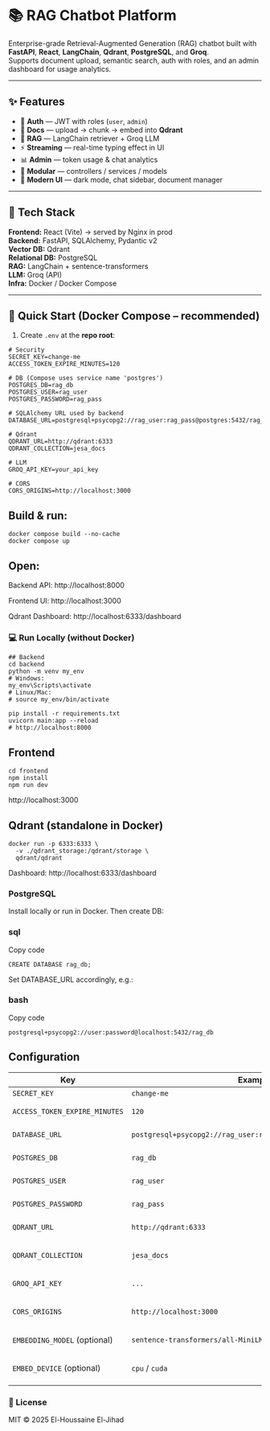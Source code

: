 # 📚 RAG Chatbot Platform

Enterprise-grade Retrieval-Augmented Generation (RAG) chatbot built with **FastAPI**, **React**, **LangChain**, **Qdrant**, **PostgreSQL**, and **Groq**.  
Supports document upload, semantic search, auth with roles, and an admin dashboard for usage analytics.

---

## ✨ Features

- 🔐 **Auth** — JWT with roles (`user`, `admin`)
- 📂 **Docs** — upload → chunk → embed into **Qdrant**
- 🧠 **RAG** — LangChain retriever + Groq LLM
- ⚡ **Streaming** — real-time typing effect in UI
- 📊 **Admin** — token usage & chat analytics
- 🧩 **Modular** — controllers / services / models
- 🎨 **Modern UI** — dark mode, chat sidebar, document manager

---

## 🧱 Tech Stack

**Frontend:** React (Vite) → served by Nginx in prod  
**Backend:** FastAPI, SQLAlchemy, Pydantic v2  
**Vector DB:** Qdrant  
**Relational DB:** PostgreSQL  
**RAG:** LangChain + sentence-transformers  
**LLM:** Groq (API)  
**Infra:** Docker / Docker Compose


---

## 🚀 Quick Start (Docker Compose – recommended)

1. Create `.env` at the **repo root**:

```env
# Security
SECRET_KEY=change-me
ACCESS_TOKEN_EXPIRE_MINUTES=120

# DB (Compose uses service name 'postgres')
POSTGRES_DB=rag_db
POSTGRES_USER=rag_user
POSTGRES_PASSWORD=rag_pass

# SQLAlchemy URL used by backend
DATABASE_URL=postgresql+psycopg2://rag_user:rag_pass@postgres:5432/rag_db

# Qdrant
QDRANT_URL=http://qdrant:6333
QDRANT_COLLECTION=jesa_docs

# LLM
GROQ_API_KEY=your_api_key

# CORS
CORS_ORIGINS=http://localhost:3000

```
## Build & run:
``` 
docker compose build --no-cache
docker compose up
```

## Open:
Backend API: http://localhost:8000

Frontend UI: http://localhost:3000

Qdrant Dashboard: http://localhost:6333/dashboard


### 💻 Run Locally (without Docker)
```
## Backend
cd backend
python -m venv my_env
# Windows:
my_env\Scripts\activate
# Linux/Mac:
# source my_env/bin/activate

pip install -r requirements.txt
uvicorn main:app --reload
# http://localhost:8000 
```

## Frontend
```
cd frontend
npm install
npm run dev
```
http://localhost:3000

## Qdrant (standalone in Docker)
```
docker run -p 6333:6333 \
  -v ./qdrant_storage:/qdrant/storage \
  qdrant/qdrant
  ```
 Dashboard: http://localhost:6333/dashboard

### PostgreSQL
Install locally or run in Docker. Then create DB:

### sql
Copy code
```
CREATE DATABASE rag_db;
```
Set DATABASE_URL accordingly, e.g.:

### bash
Copy code
```
postgresql+psycopg2://user:password@localhost:5432/rag_db
```
## Configuration 
| Key                           | Example                                                        | Notes                            |
| ----------------------------- | -------------------------------------------------------------- | -------------------------------- |
| `SECRET_KEY`                  | `change-me`                                                    | JWT signing                      |
| `ACCESS_TOKEN_EXPIRE_MINUTES` | `120`                                                          | Token TTL (minutes)              |
| `DATABASE_URL`                | `postgresql+psycopg2://rag_user:rag_pass@postgres:5432/rag_db` | SQLAlchemy URL                   |
| `POSTGRES_DB`                 | `rag_db`                                                       | Compose only                     |
| `POSTGRES_USER`               | `rag_user`                                                     | Compose only                     |
| `POSTGRES_PASSWORD`           | `rag_pass`                                                     | Compose only                     |
| `QDRANT_URL`                  | `http://qdrant:6333`                                           | Vector DB endpoint               |
| `QDRANT_COLLECTION`           | `jesa_docs`                                                    | Vector collection name           |
| `GROQ_API_KEY`                | `...`                                                          | Groq LLM key                     |
| `CORS_ORIGINS`                | `http://localhost:3000`                                        | Allowed frontend origin          |
| `EMBEDDING_MODEL` (optional)  | `sentence-transformers/all-MiniLM-L6-v2`                       | Embeddings model                 |
| `EMBED_DEVICE` (optional)     | `cpu` / `cuda`                                                 | Device for sentence-transformers |

### 📜 License

MIT © 2025 El-Houssaine El-Jihad

